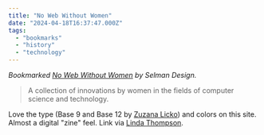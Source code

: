 ```yaml
---
title: "No Web Without Women"
date: "2024-04-18T16:37:47.000Z"
tags: 
  - "bookmarks"
  - "history"
  - "technology"
---
```


_Bookmarked [No Web Without Women](https://nowebwithoutwomen.com) by Selman Design._

> A collection of innovations by women in the fields of computer science and technology.

Love the type (Base 9 and Base 12 by [Zuzana Licko](https://www.emigre.com/Designer/ZuzanaLicko)) and colors on this site. Almost a digital "zine" feel. Link via [Linda Thompson](https://www.lindakat.com/).
